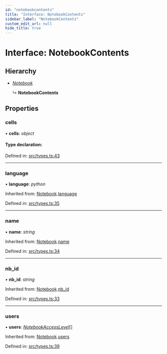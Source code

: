 ```yaml
---
id: "notebookcontents"
title: "Interface: NotebookContents"
sidebar_label: "NotebookContents"
custom_edit_url: null
hide_title: true
---
```


# Interface: NotebookContents

## Hierarchy

* [*Notebook*](notebook.md)

  ↳ **NotebookContents**

## Properties

### cells

• **cells**: *object*

#### Type declaration:

Defined in: [src/types.ts:43](https://github.com/actually-colab/editor/blob/0e7786b/client/src/types.ts#L43)

___

### language

• **language**: *python*

Inherited from: [Notebook](notebook.md).[language](notebook.md#language)

Defined in: [src/types.ts:35](https://github.com/actually-colab/editor/blob/0e7786b/client/src/types.ts#L35)

___

### name

• **name**: *string*

Inherited from: [Notebook](notebook.md).[name](notebook.md#name)

Defined in: [src/types.ts:34](https://github.com/actually-colab/editor/blob/0e7786b/client/src/types.ts#L34)

___

### nb\_id

• **nb\_id**: *string*

Inherited from: [Notebook](notebook.md).[nb_id](notebook.md#nb_id)

Defined in: [src/types.ts:33](https://github.com/actually-colab/editor/blob/0e7786b/client/src/types.ts#L33)

___

### users

• **users**: [*NotebookAccessLevel*](notebookaccesslevel.md)[]

Inherited from: [Notebook](notebook.md).[users](notebook.md#users)

Defined in: [src/types.ts:39](https://github.com/actually-colab/editor/blob/0e7786b/client/src/types.ts#L39)
